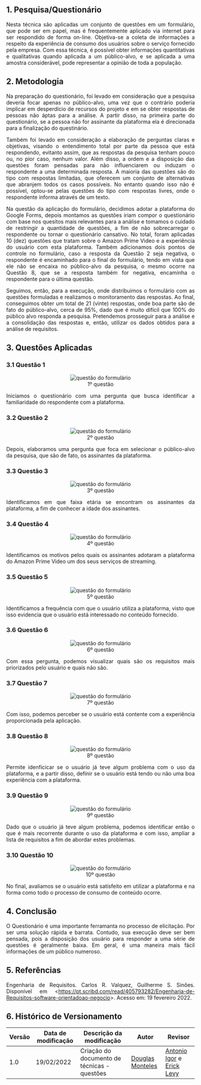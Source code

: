 ## 1. Pesquisa/Questionário

<p align="justify">Nesta técnica são aplicadas um conjunto de questões em um formulário, que pode ser em papel, mas é frequentemente aplicado via internet para ser respondido de forma on-line. Objetiva-se a coleta de informações a respeito da experiência de consumo dos usuários sobre o serviço fornecido pela empresa. Com essa técnica, é possível obter informações quantitativas e qualitativas quando aplicada a um público-alvo, e se aplicada a uma amostra considerável, pode representar a opinião de toda a população.</p>

## 2. Metodologia

<p align="justify">
Na preparação do questionário, foi levado em consideração que a pesquisa deveria focar apenas no público-alvo, uma vez que o contrário poderia implicar em desperdício de recursos do projeto e em se obter respostas de pessoas não áptas para a análise. A partir disso, na primeira parte do questionário, se a pessoa não for assinante da plataforma ela é direcionada para a finalização do questinário.
</p>

<p align="justify">
Também foi levado em consideração a elaboração de perguntas claras e objetivas, visando o entendimento total por parte da pessoa que está respondendo, evitanto assim, que as respostas da pesquisa tenham pouco ou, no pior caso, nenhum valor. Além disso, a ordem e a disposição das questões foram pensadas para não influenciarem ou induzam o respondente a uma determinada resposta. A maioria das questões são do tipo com respostas limitadas, que oferecem um conjunto de alternativas que abranjem todos os casos possíveis. No entanto quando isso não é possível, optou-se pelas questões do tipo com respostas livres, onde o respondente informa através de um texto.
</p>

<p align="justify">
Na questão da aplicação do formulário, decidimos adotar a plataforma do Google Forms, depois montamos as questões iriam compor o questionário com base nos quesitos mais relevantes para a análise e tomamos o cuidado de restringir a quantidade de questões, a fim de não sobrecarregar o respondente ou tornar o questionário cansativo. No total, foram aplicadas 10 (dez) questões que tratam sobre o Amazon Prime Video e a experiência do usuário com esta plataforma. Também adicionamos dois pontos de controle no formulário, caso a resposta da  Questão 2 seja negativa, o respondente é encaminhado para o final do formulário, tendo em vista que ele não se encaixa no público-alvo da pesquisa, o mesmo ocorre na Questão 8, que se a resposta também for negativa, encaminha o respondente para o última questão.
</p>

<p align="justify">
Seguimos, então, para a execução, onde distribuimos o formulário com as questões formuladas e realizamos o monitoramento das respostas. Ao final, conseguimos obter um total de 21 (vinte) respostas, onde boa parte são de fato do público-alvo, cerca de 95%, dado que é muito difícil que 100% do público alvo responda a pesquisa. Pretendemos prosseguir para a análise e a consolidação das respostas e, então, utilizar os dados obtidos para a análise de requisitos.
</p>

## 3. Questões Aplicadas

### 3.1 Questão 1

<center>
  <figure>
      <img src="../../../assets/img/questionario/q1.png" alt="questão do formulário">
      <figcaption>1º questão</figcaption>
  </figure>
</center>


<p align="justify">
Iniciamos o questionário com uma pergunta que busca identificar a familiaridade do respondente com a plataforma.
</p>

### 3.2 Questão 2

<center>
  <figure>
      <img src="../../../assets/img/questionario/q2.png" alt="questão do formulário">
      <figcaption>2º questão</figcaption>
  </figure>
</center>

<p align="justify">
Depois, elaboramos uma pergunta que foca em selecionar o público-alvo da pesquisa, que são de fato, os assinantes da plataforma.
</p>

### 3.3 Questão 3

<center>
  <figure>
      <img src="../../../assets/img/questionario/q3.png" alt="questão do formulário">
      <figcaption>3º questão</figcaption>
  </figure>
</center>

<p align="justify">
Identificamos em que faixa etária se encontram os assinantes da plataforma, a fim de conhecer a idade dos assinantes.
</p>

### 3.4 Questão 4

<center>
  <figure>
      <img src="../../../assets/img/questionario/q4.png" alt="questão do formulário">
      <figcaption>4º questão</figcaption>
  </figure>
</center>

<p align="justify">
  Identificamos os motivos pelos quais os assinantes adotaram a plataforma do Amazon Prime Video um dos seus serviços de streaming.
</p>

### 3.5 Questão 5

<center>
  <figure>
      <img src="../../../assets/img/questionario/q5.png" alt="questão do formulário">
      <figcaption>5º questão</figcaption>
  </figure>
</center>

<p align="justify">
  Identificamos a frequência com que o usuário utiliza a plataforma, visto que isso evidencia que o usuário está interessado no conteúdo fornecido.
</p>

### 3.6 Questão 6

<center>
  <figure>
      <img src="../../../assets/img/questionario/q6.png" alt="questão do formulário">
      <figcaption>6º questão</figcaption>
  </figure>
</center>

<p align="justify">
  Com essa pergunta, podemos visualizar quais são os requisitos mais priorizados pelo usuário e quais não são. 
</p>

### 3.7 Questão 7

<center>
  <figure>
      <img src="../../../assets/img/questionario/q7.png" alt="questão do formulário">
      <figcaption>7º questão</figcaption>
  </figure>
</center>

<p align="justify">
  Com isso, podemos perceber se o usuário está contente com a experiência proporcionada pela aplicação.
</p>

### 3.8 Questão 8

<center>
  <figure>
      <img src="../../../assets/img/questionario/q8.png" alt="questão do formulário">
      <figcaption>8º questão</figcaption>
  </figure>
</center>

<p align="justify">
  Permite idenficicar se o usuário já teve algum problema com o uso da plataforma, e a partir disso, definir se o usuário está tendo ou não uma boa experiência com a plataforma.
</p>

### 3.9 Questão 9

<center>
  <figure>
      <img src="../../../assets/img/questionario/q9.png" alt="questão do formulário">
      <figcaption>9º questão</figcaption>
  </figure>
</center>

<p align="justify">
  Dado que o usuário já teve algum problema, podemos identificar então o que é mais recorrente durante o uso da plataforma e com isso, ampliar a lista de requisitos a fim de abordar estes problemas.
</p>

### 3.10 Questão 10

<center>
  <figure>
      <img src="../../../assets/img/questionario/q10.png" alt="questão do formulário">
      <figcaption>10º questão</figcaption>
  </figure>
</center>

<p align="justify">
  No final, avaliamos se o usuário está satisfeito em utilizar a plataforma e na forma como todo o processo de consumo de conteúdo ocorre.
</p>

## 4. Conclusão
<p align="justify">
  O Questionário é uma importante ferramanta no processo de elicitação. Por ser uma solução rápida e barrata. Contudo, sua execução deve ser bem pensada, pois a disposição dos usuário para responder a uma série de questões é geralmente baixa. Em geral, é uma maneira mais fácil informações de um público numeroso.
</p>

## 5. Referências
<p align="justify">Engenharia de Requisitos. Carlos R. Valquez, Guilherme S. Sinões. Disponível em <<a href="https://pt.scribd.com/read/405793282/Engenharia-de-Requisitos-software-orientadoao-negocio">https://pt.scribd.com/read/405793282/Engenharia-de-Requisitos-software-orientadoao-negocio</a>>. Acesso em: 19 fevereiro 2022.</p>

## 6. Histórico de Versionamento

|Versão|Data de modificação|Descrição da modificação|Autor|Revisor|
|-|-|-|-|-|
|1.0|19/02/2022|Criação do documento de técnicas - questões| [Douglas Monteles](https://github.com/douglasmonteles) | [Antonio Igor](https://github.com/antonioigorcarvalho) e [Erick Levy](https://github.com/ericklevy) |
